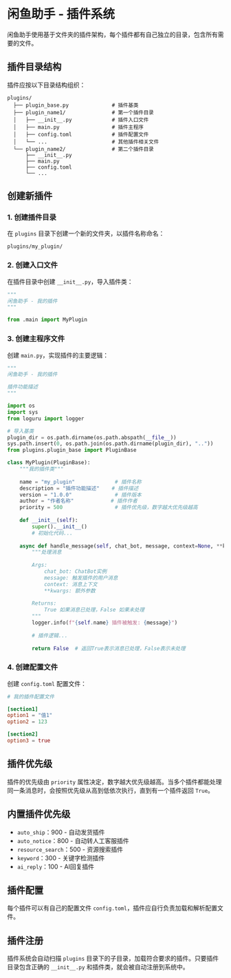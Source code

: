 # 闲鱼助手 - 插件系统

闲鱼助手使用基于文件夹的插件架构，每个插件都有自己独立的目录，包含所有需要的文件。

## 插件目录结构

插件应按以下目录结构组织：

```
plugins/
  ├── plugin_base.py              # 插件基类
  ├── plugin_name1/               # 第一个插件目录
  │   ├── __init__.py             # 插件入口文件
  │   ├── main.py                 # 插件主程序
  │   ├── config.toml             # 插件配置文件
  │   └── ...                     # 其他插件相关文件
  └── plugin_name2/               # 第二个插件目录
      ├── __init__.py
      ├── main.py
      ├── config.toml
      └── ...
```

## 创建新插件

### 1. 创建插件目录

在 `plugins` 目录下创建一个新的文件夹，以插件名称命名：

```
plugins/my_plugin/
```

### 2. 创建入口文件

在插件目录中创建 `__init__.py`，导入插件类：

```python
"""
闲鱼助手 - 我的插件
"""

from .main import MyPlugin
```

### 3. 创建主程序文件

创建 `main.py`，实现插件的主要逻辑：

```python
"""
闲鱼助手 - 我的插件

插件功能描述
"""

import os
import sys
from loguru import logger

# 导入基类
plugin_dir = os.path.dirname(os.path.abspath(__file__))
sys.path.insert(0, os.path.join(os.path.dirname(plugin_dir), ".."))
from plugins.plugin_base import PluginBase

class MyPlugin(PluginBase):
    """我的插件类"""
    
    name = "my_plugin"             # 插件名称
    description = "插件功能描述"    # 插件描述
    version = "1.0.0"              # 插件版本
    author = "作者名称"            # 插件作者
    priority = 500                 # 插件优先级，数字越大优先级越高
    
    def __init__(self):
        super().__init__()
        # 初始化代码...
    
    async def handle_message(self, chat_bot, message, context=None, **kwargs):
        """处理消息
        
        Args:
            chat_bot: ChatBot实例
            message: 触发插件的用户消息
            context: 消息上下文
            **kwargs: 额外参数
            
        Returns:
            True 如果消息已处理，False 如果未处理
        """
        logger.info(f"{self.name} 插件被触发: {message}")
        
        # 插件逻辑...
        
        return False  # 返回True表示消息已处理，False表示未处理
```

### 4. 创建配置文件

创建 `config.toml` 配置文件：

```toml
# 我的插件配置文件

[section1]
option1 = "值1"
option2 = 123

[section2]
option3 = true
```

## 插件优先级

插件的优先级由 `priority` 属性决定，数字越大优先级越高。当多个插件都能处理同一条消息时，会按照优先级从高到低依次执行，直到有一个插件返回 `True`。

## 内置插件优先级

- `auto_ship`：900 - 自动发货插件
- `auto_notice`：800 - 自动转人工客服插件
- `resource_search`：500 - 资源搜索插件
- `keyword`：300 - 关键字检测插件
- `ai_reply`：100 - AI回复插件

## 插件配置

每个插件可以有自己的配置文件 `config.toml`，插件应自行负责加载和解析配置文件。

## 插件注册

插件系统会自动扫描 `plugins` 目录下的子目录，加载符合要求的插件。只要插件目录包含正确的 `__init__.py` 和插件类，就会被自动注册到系统中。 